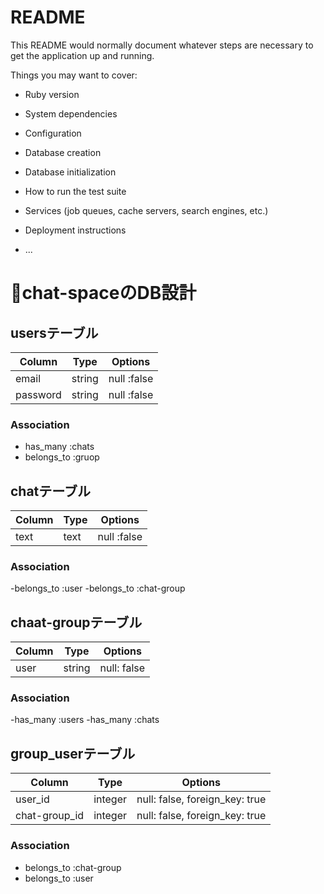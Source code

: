 # README

This README would normally document whatever steps are necessary to get the
application up and running.

Things you may want to cover:

* Ruby version

* System dependencies

* Configuration

* Database creation

* Database initialization

* How to run the test suite

* Services (job queues, cache servers, search engines, etc.)

* Deployment instructions

* ...

# chat-spaceのDB設計
## usersテーブル
|Column|Type|Options|
|------|----|-------|
|email|string|null :false|
|password|string|null :false|
### Association
- has_many :chats
- belongs_to :gruop

## chatテーブル
|Column|Type|Options|
|------|----|-------|
|text|text|null :false|
### Association
-belongs_to :user
-belongs_to :chat-group

## chaat-groupテーブル
|Column|Type|Options|
|------|----|-------|
|user|string|null: false|
### Association
-has_many :users
-has_many :chats

## group_userテーブル
|Column|Type|Options|
|------|----|-------|
|user_id|integer|null: false, foreign_key: true|
|chat-group_id|integer|null: false, foreign_key: true|
### Association
- belongs_to :chat-group
- belongs_to :user